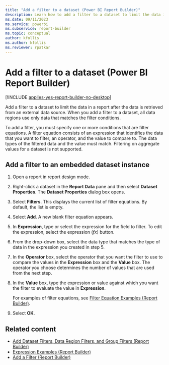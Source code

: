 ```yaml
---
title: "Add a filter to a dataset (Power BI Report Builder)"
description: Learn how to add a filter to a dataset to limit the data in a report after the data is retrieved from an external data source.
ms.date: 09/11/2023
ms.service: powerbi
ms.subservice: report-builder
ms.topic: conceptual
author: kfollis
ms.author: kfollis
ms.reviewer: rpatkar
---
```

# Add a filter to a dataset (Power BI Report Builder)

[!INCLUDE [applies-yes-report-builder-no-desktop](../../includes/applies-yes-report-builder-no-desktop.md)]

  Add a filter to a dataset to limit the data in a report after the data is retrieved from an external data source. When you add a filter to a dataset, all data regions use only data that matches the filter conditions.
  
 To add a filter, you must specify one or more conditions that are filter equations. A filter equation consists of an expression that identifies the data that you want to filter, an operator, and the value to compare to. The data types of the filtered data and the value must match. Filtering on aggregate values for a dataset is not supported.  

## Add a filter to an embedded dataset instance  
  
1. Open a report in report design mode.
  
1. Right-click a dataset in the **Report Data** pane and then select **Dataset Properties**. The **Dataset Properties** dialog box opens.  
  
1. Select **Filters**. This displays the current list of filter equations. By default, the list is empty.  
  
1. Select **Add**. A new blank filter equation appears.  
  
1. In **Expression**, type or select the expression for the field to filter. To edit the expression, select the expression (*fx*) button.  
  
1. From the drop-down box, select the data type that matches the type of data in the expression you created in step 5.  
  
1. In the **Operator** box, select the operator that you want the filter to use to compare the values in the **Expression** box and the **Value** box. The operator you choose determines the number of values that are used from the next step.  
  
1. In the **Value** box, type the expression or value against which you want the filter to evaluate the value in **Expression**.  
  
     For examples of filter equations, see [Filter Equation Examples (Report Builder)](../expressions/filter-equation-examples-report-builder.md).
  
1. Select **OK**.
  
## Related content

- [Add Dataset Filters, Data Region Filters, and Group Filters (Report Builder)](../report-design/add-dataset-filters-data-region-filters-and-group-filters.md)   
- [Expression Examples (Report Builder)](../expressions/report-builder-expression-examples.md)   
- [Add a Filter (Report Builder)](../report-design/add-filter-report-builder.md)   
  

